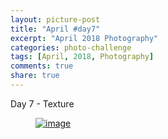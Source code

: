 ```yaml
---
layout: picture-post
title: "April #day7"
excerpt: "April 2018 Photography"
categories: photo-challenge
tags: [April, 2018, Photography]
comments: true
share: true
---
```

Day 7 - Texture


<figure>
	<a href="{{site.url}}/images/photo-challenge/april-2018/day7.jpeg"><img src="{{site.url}}/images/photo-challenge/april-2018/day7.jpeg" alt="image"></a>
</figure>
